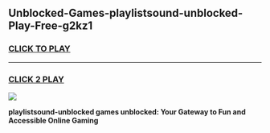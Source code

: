
## Unblocked-Games-playlistsound-unblocked-Play-Free-g2kz1
<h3>
<a href="https://premium76.site?title=playlistsound-unblocked&ref=19M">CLICK TO PLAY</a></h3>
<hr>

<h3>
<a href="https://premium76.site?title=playlistsound-unblocked&ref=19M">CLICK 2 PLAY</a>
  
</h3>

<a href="https://premium76.site?title=playlistsound-unblocked&ref=19M"><img src="https://clearcache.store/games.png"></a>


**playlistsound-unblocked games unblocked: Your Gateway to Fun and Accessible Online Gaming**
